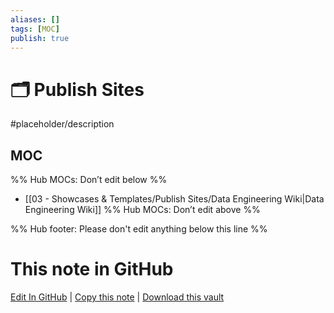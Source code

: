 ```yaml
---
aliases: []
tags: [MOC]
publish: true
---
```


# 🗂️ Publish Sites

#placeholder/description

## MOC

%% Hub MOCs: Don’t edit below %%

- [[03 - Showcases & Templates/Publish Sites/Data Engineering Wiki|Data Engineering Wiki]]
  %% Hub MOCs: Don’t edit above %%

%% Hub footer: Please don't edit anything below this line %%

# This note in GitHub

<span class="git-footer">[Edit In GitHub](https://github.dev/obsidian-community/obsidian-hub/blob/main/03%20-%20Showcases%20%26%20Templates/Publish%20Sites/%F0%9F%97%82%EF%B8%8F%20Publish%20Sites.md "git-hub-edit-note") | [Copy this note](https://raw.githubusercontent.com/obsidian-community/obsidian-hub/main/03%20-%20Showcases%20%26%20Templates/Publish%20Sites/%F0%9F%97%82%EF%B8%8F%20Publish%20Sites.md "git-hub-copy-note") | [Download this vault](https://github.com/obsidian-community/obsidian-hub/archive/refs/heads/main.zip "git-hub-download-vault") </span>
